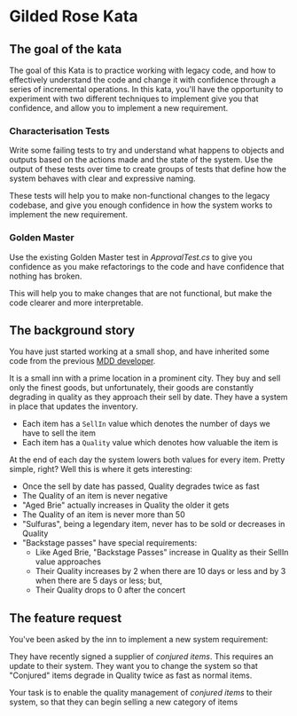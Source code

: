 # Gilded Rose Kata

## The goal of the kata

The goal of this Kata is to practice working with legacy code, and how to effectively understand the code and change it with confidence through a series of incremental operations. In this kata, you'll have the opportunity to experiment with two different techniques to implement give you that confidence, and allow you to implement a new requirement.

### Characterisation Tests

Write some failing tests to try and understand what happens to objects and outputs based on the actions made and the state of the system. Use the output of these tests over time to create groups of tests that define how the system behaves with clear and expressive naming.

These tests will help you to make non-functional changes to the legacy codebase, and give you enough confidence in how the system works to implement the new requirement.

### Golden Master

Use the existing Golden Master test in _ApprovalTest.cs_ to give you confidence as you make refactorings to the code and have confidence that nothing has broken.

This will help you to make changes that are not functional, but make the code clearer and more interpretable.

## The background story

You have just started working at a small shop, and have inherited some code from the previous [MDD developer](https://refuctoring.wordpress.com/2011/01/13/the-mortgage-driven-development-manifesto/).

It is a small inn with a prime location in a prominent city. They buy and sell only the finest goods, but unfortunately, their goods are constantly degrading in quality as they approach their sell by date. They have a system in place that updates the inventory.

- Each item has a `SellIn` value which denotes the number of days we have to sell the item
- Each item has a `Quality` value which denotes how valuable the item is

At the end of each day the system lowers both values for every item. Pretty simple, right? Well this is where it gets interesting:

- Once the sell by date has passed, Quality degrades twice as fast
- The Quality of an item is never negative
- "Aged Brie" actually increases in Quality the older it gets
- The Quality of an item is never more than 50
- "Sulfuras", being a legendary item, never has to be sold or decreases in Quality
- "Backstage passes" have special requirements:
  - Like Aged Brie, "Backstage Passes" increase in Quality as their SellIn value approaches
  - Their Quality increases by 2 when there are 10 days or less and by 3 when there are 5 days or less; but,
  - Their Quality drops to 0 after the concert

## The feature request

You've been asked by the inn to implement a new system requirement:

They have recently signed a supplier of *conjured items*. This requires an update to their system. They want you to change the system so that "Conjured" items degrade in Quality twice as fast as normal items.

Your task is to enable the quality management of *conjured items* to their system, so that they can begin selling a new category of items
